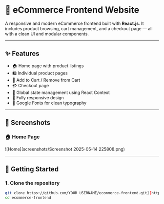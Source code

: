 # 🛒 eCommerce Frontend Website

A responsive and modern eCommerce frontend built with **React.js**. It includes product browsing, cart management, and a checkout page — all with a clean UI and modular components.

---

## ✨ Features

- 🏠 Home page with product listings
- 🛍️ Individual product pages
- 🛒 Add to Cart / Remove from Cart
- 💳 Checkout page
- 🔄 Global state management using React Context
- 📱 Fully responsive design
- 🎨 Google Fonts for clean typography

---

## 📸 Screenshots
### 🏠 Home Page
![Home](screenshots/Screenshot 2025-05-14 225808.png)
> 

---

## 🚀 Getting Started

### 1. Clone the repository

```bash
git clone https://github.com/YOUR_USERNAME/ecommerce-frontend.git](https://github.com/KshithijSinghania/ecommerce-frontend-basic.git)
cd ecommerce-frontend
